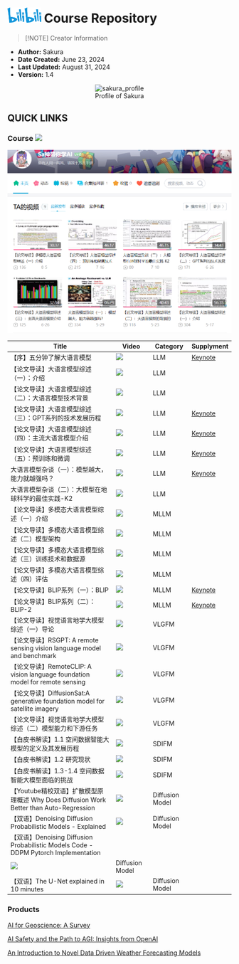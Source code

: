 # <img src="./assets/bilibili.svg" alt="bilibili_icon" width="15%"> Course Repository  

> [!NOTE] Creator Information

- **Author:** Sakura
- **Date Created:** June 23, 2024
- **Last Updated:** August 31, 2024
- **Version:** 1.4

<div align="center">
<img src="./assets/sakura_profile.bmp" alt="sakura_profile">
</div>
<div align="center">
Profile of Sakura
</div>

## QUICK LINKS

### Course <a href="https://space.bilibili.com/3546681717033402"><img src="https://img.shields.io/badge/Bilibili-Sa神带你学AI-00A1D6?logo=bilibili&logoColor=white"></a>

![alt text](./assets/bilibili_mainpage.png)

| Title | Video | Category | Supplyment |
|-------|------|----------|----------|
| 【序】五分钟了解大语言模型 | <a href="https://www.bilibili.com/video/BV1rs421N7yw"><img src="https://img.shields.io/badge/Bilibili-00A1D6?logo=bilibili&logoColor=white"></a> | LLM | [Keynote](./Bilibili_Course/LLM/PowerPoint/【序】五分钟了解大模型.pptx) |
| 【论文导读】大语言模型综述（一）：介绍 | <a href="https://www.bilibili.com/video/BV1NZ421472Z"><img src="https://img.shields.io/badge/Bilibili-00A1D6?logo=bilibili&logoColor=white"></a> | LLM |  |
| 【论文导读】大语言模型综述（二）：大语言模型技术背景 | <a href="https://www.bilibili.com/video/BV1dH4y1u7Fs"><img src="https://img.shields.io/badge/Bilibili-00A1D6?logo=bilibili&logoColor=white"></a> | LLM |  |
| 【论文导读】大语言模型综述（三）：GPT系列的技术发展历程 | <a href="https://www.bilibili.com/video/BV1Kc3uesEPU"><img src="https://img.shields.io/badge/Bilibili-00A1D6?logo=bilibili&logoColor=white"></a> | LLM | [Keynote](./Bilibili_Course/LLM/PowerPoint/【论文导读】大语言模型综述（二）：GPT系列的技术发展历程.pptx) |
| 【论文导读】大语言模型综述（四）：主流大语言模型介绍 | <a href="https://www.bilibili.com/video/BV1kp3KerEj1"><img src="https://img.shields.io/badge/Bilibili-00A1D6?logo=bilibili&logoColor=white"></a> | LLM | [Keynote](./Bilibili_Course/LLM/PowerPoint/【论文导读】大语言模型综述（三）：主流大语言模型介绍.pptx) |
| 【论文导读】大语言模型综述（五）：预训练和微调 | <a href="https://www.bilibili.com/video/BV1QVbYe5ERq"><img src="https://img.shields.io/badge/Bilibili-00A1D6?logo=bilibili&logoColor=white"></a> | LLM | [Keynote](./Bilibili_Course/LLM/PowerPoint/【论文导读】大语言模型综述（四）：预训练和微调.pptx) |
| 大语言模型杂谈（一）：模型越大，能力就越强吗？ | <a href="https://www.bilibili.com/video/BV1YT421q7dG"><img src="https://img.shields.io/badge/Bilibili-00A1D6?logo=bilibili&logoColor=white"></a> | LLM | [Keynote](./Bilibili_Course/LLM/PowerPoint/【Presentation】大语言模型杂谈（一）：模型越大，能力就越强吗？.pptx) |
| 大语言模型杂谈（二）：大模型在地球科学的最佳实践-K2 | <a href="https://www.bilibili.com/video/BV1ssa7eaEVT"><img src="https://img.shields.io/badge/Bilibili-00A1D6?logo=bilibili&logoColor=white"></a> | LLM |  |
| 【论文导读】多模态大语言模型综述（一）介绍 | <a href="https://www.bilibili.com/video/BV1oVaZewEm6"><img src="https://img.shields.io/badge/Bilibili-00A1D6?logo=bilibili&logoColor=white"></a> | MLLM |  |
| 【论文导读】多模态大语言模型综述（二）模型架构 | <a href="https://www.bilibili.com/video/BV1B3aZeYE3c"><img src="https://img.shields.io/badge/Bilibili-00A1D6?logo=bilibili&logoColor=white"></a> | MLLM |  |
| 【论文导读】多模态大语言模型综述（三）训练技术和数据源 | <a href="https://www.bilibili.com/video/BV1CKYeekEMC"><img src="https://img.shields.io/badge/Bilibili-00A1D6?logo=bilibili&logoColor=white"></a> | MLLM |  |
| 【论文导读】多模态大语言模型综述（四）评估 | <a href="https://www.bilibili.com/video/BV15pYRepEbE"><img src="https://img.shields.io/badge/Bilibili-00A1D6?logo=bilibili&logoColor=white"></a> | MLLM |  |
| 【论文导读】BLIP系列（一）：BLIP | <a href="https://www.bilibili.com/video/BV1hgWXenEiN"><img src="https://img.shields.io/badge/Bilibili-00A1D6?logo=bilibili&logoColor=white"></a> | MLLM | [Keynote](./Bilibili_Course/LLM/PowerPoint/BLIP.pptx) |
| 【论文导读】BLIP系列（二）：BLIP-2 | <a href="https://www.bilibili.com/video/BV1FfWde5EaG"><img src="https://img.shields.io/badge/Bilibili-00A1D6?logo=bilibili&logoColor=white"></a> | MLLM | [Keynote](./Bilibili_Course/LLM/PowerPoint/BLIP-2.pptx) |
| 【论文导读】视觉语言地学大模型综述（一）导论 | <a href="https://www.bilibili.com/video/BV1gPeAeqEad"><img src="https://img.shields.io/badge/Bilibili-00A1D6?logo=bilibili&logoColor=white"></a> | VLGFM |  |
| 【论文导读】RSGPT: A remote sensing vision language model and benchmark | <a href="https://www.bilibili.com/video/BV19qp9eoE1Q"><img src="https://img.shields.io/badge/Bilibili-00A1D6?logo=bilibili&logoColor=white"></a> | VLGFM |  |
| 【论文导读】RemoteCLIP: A vision language foundation model for remote sensing | <a href="https://www.bilibili.com/video/BV1sHpde2ELH"><img src="https://img.shields.io/badge/Bilibili-00A1D6?logo=bilibili&logoColor=white"></a> | VLGFM |  |
| 【论文导读】DiffusionSat:A generative foundation model for satellite imagery | <a href="https://www.bilibili.com/video/BV1FXpoe5EAn"><img src="https://img.shields.io/badge/Bilibili-00A1D6?logo=bilibili&logoColor=white"></a> | VLGFM |  |
| 【论文导读】视觉语言地学大模型综述（二）模型能力和下游任务 | <a href="https://www.bilibili.com/video/BV1MPWAe3EmK"><img src="https://img.shields.io/badge/Bilibili-00A1D6?logo=bilibili&logoColor=white"></a> | VLGFM |  |
| 【白皮书解读】1.1 空间数据智能大模型的定义及其发展历程 | <a href="https://www.bilibili.com/video/BV14vWKe2EgF"><img src="https://img.shields.io/badge/Bilibili-00A1D6?logo=bilibili&logoColor=white"></a> | SDIFM |  |
| 【白皮书解读】1.2 研究现状 | <a href="https://www.bilibili.com/video/BV1H3pmenEhV"><img src="https://img.shields.io/badge/Bilibili-00A1D6?logo=bilibili&logoColor=white"></a> | SDIFM |  |
| 【白皮书解读】1.3-1.4 空间数据智能大模型面临的挑战 | <a href="https://www.bilibili.com/video/BV1a5WpeKEQN"><img src="https://img.shields.io/badge/Bilibili-00A1D6?logo=bilibili&logoColor=white"></a> | SDIFM |  |
| 【Youtube精校双语】扩散模型原理概述 Why Does Diffusion Work Better than Auto-Regression | <a href="https://www.bilibili.com/video/BV1H2W6eTEmp"><img src="https://img.shields.io/badge/Bilibili-00A1D6?logo=bilibili&logoColor=white"></a> | Diffusion Model |  |
| 【双语】Denoising Diffusion Probabilistic Models - Explained | <a href="https://www.bilibili.com/video/BV1k2HjewEWL"><img src="https://img.shields.io/badge/Bilibili-00A1D6?logo=bilibili&logoColor=white"></a> | Diffusion Model |  |
| 【双语】Denoising Diffusion Probabilistic Models Code - DDPM Pytorch Implementation
 | <a href="https://www.bilibili.com/video/BV15sndeoExL"><img src="https://img.shields.io/badge/Bilibili-00A1D6?logo=bilibili&logoColor=white"></a> | Diffusion Model |  |
| 【双语】The U-Net explained in 10 minutes | <a href="https://www.bilibili.com/video/BV1trnZeXEtK"><img src="https://img.shields.io/badge/Bilibili-00A1D6?logo=bilibili&logoColor=white"></a> | Diffusion Model |  |

### Products

[AI for Geoscience: A Survey](./Products/【PaperWriting】AI_for_Geoscience_A_Survey.pdf)

[AI Safety and the Path to AGI: Insights from OpenAI](./Products/【PaperWriting】AI_Safety_and_the_Path_to_AGI_Insights_from_OpenAI.pdf)

[An Introduction to Novel Data Driven Weather Forecasting Models](./Products/【PaperWriting】An_Introduction_to_Novel_Data_Driven_Weather_Forecasting_Models.pdf)

<!-- ## Course Outline (Conception Version)

### A. 科研工具分享

> [!TIP]

> 面向群体：本科生&研究生  
> 观众定位：有较强科学意愿和学习意愿的高校学生  
> 视频平均时长: 5分钟  
> 视频定位：精简而系统的介绍各类科研辅助工具，旨在提升学生科研效率

#### 一、【必学】文献管理神器Zotero使用教程

![Zotero_Overview](./assets/zotero_overview.gif)

[【序】Zotero介绍](./Bilibili_Course/ResearchTools/COURSE_NOTES/Markdown/%23【序】Zotero介绍.md)

[一、Zotero的安装和环境配置](./Bilibili_Course/ResearchTools/COURSE_NOTES/Markdown/%23%23【一】Zotero的安装和环境配置.md)

[二、Zotero推荐插件](./Bilibili_Course/ResearchTools/COURSE_NOTES/Markdown/%23%23%23【二】Zotero推荐插件.md)

[三、Zotero文献管理和协作技巧](./Bilibili_Course/ResearchTools/COURSE_NOTES/Markdown/%23%23%23%23【三】Zotero文献管理和协作技巧.md)

[四、Zotero注记技巧](./Bilibili_Course/ResearchTools/COURSE_NOTES/Markdown/%23%23%23%23%23【四】Zotero注记技巧.md)

#### 二、【必学】使用Vscode/Cursor进行科研笔记管理

[【序】Vscode/Cursor介绍]()

[一、Vscode/Cursor的安装和环境配置]()

[二、Vscode/Cursor推荐插件]()

[三、Vscode/Cursor资源管理和协作技巧]()

[四、Vscode/Cursor + GitHub全栈科研工作流构建]()

#### 三、【进阶】使用高级语言 [<span class="texhtml" style="font-family:'CMU Serif', cmr10, LMRoman10-Regular, 'Times New Roman', 'Nimbus Roman No9 L', Times, serif">L<span style="text-transform:uppercase;font-size:70%;margin-left:-0.36em;vertical-align:0.3em;line-height:0;margin-right:-0.15em">a</span>T<span style="text-transform:uppercase;margin-left:-0.1667em;vertical-align:-0.5ex;line-height:0;margin-right:-0.125em">e</span>X</span>](https://www.overleaf.com/learn/latex/Learn_LaTeX_in_30_minutes) 撰写笔记和论文

![Latex_Overview](./assets/latex_overview.png)

[一、LaTex语言介绍]()

[二、LaTex数学公式数学]()

[三、LaTex常用语法]()

[四、Overleaf在线LaTex论文编辑器]()

[五、Vscode + LaTex Workshop高效撰写你的期刊/会议论文]()

#### 四、其他（泛）科研辅助工具

[Gifcam动图截图工具]()

[SVG/ICON免费高清素材网站]()

[五分钟掌握Markdown语法]()

[五分钟掌握HTML语法]()

[五分钟学会LaTex数学公式书写]()

#### 五、（泛）科研杂谈

![Learning_Curve](./assets/Learning_Curve.png)

[什么是大数据/什么是第四科学研究范式？]()

[学术英语学习指南]()

### B. GIS制图系列教学

> [!TIP]

> 面向群体：本科生&研究生&社会人士  
> 观众定位：有较强科学意愿和学习意愿的高校学生&公司文员&自媒体编辑  
> 视频平均时长: 12分钟  
> 视频定位：系统性的教学开源制图软件`QGIS`的使用以及其他制图工具和技术，制图是**环境学、资源学、地球科学等专业**的必备技能，在人文社科领域也有广泛的应用；此外，公司文员和自媒体编辑等掌握简单的制图技术能有效提升报告的吸引力和质量

#### 一、QGIS教学

> [!CAUTION]存在<u>较多</u>同类产品竞争

![QGIS](./assets/QGIS_Bibili.png)

#### 二、交互式地图制作教学

> [!CAUTION]存在少量同类产品竞争

### C. 遥感方向顶刊顶会论文导读

> [!TIP]

> 面向群体：从事遥感方向科学研究的高校研究生/博后/导师  
> 观众定位：本领域的一线科研工作者  
> 视频时长: 5分钟~15分钟  
> 视频定位：高质量的学术知识分享 & 前沿方向展望 & 泛学术场景讨论  
> 视频内容：遥感领域顶会顶刊论文导读，核心目标刊物[IEEE Transaction on Geoscience and Remote Sensing(TGRS)](https://ieeexplore.ieee.org/xpl/aboutJournal.jsp?punumber=36),辅助材料CVPR、ICCV、ECCV和ISPRS等

> [!NOTE] <a href="https://www.ccf.org.cn/Academic_Evaluation/By_category/">中国计算机学会推荐国际学术会议和期刊目录（2022）</a>

CCF-A: CVPR & ICCV  
CCF-B: ECCV & TGRS  

> [!NOTE] 地球科学方向高质量刊物

- ISPRS Journal of Photogrammetry and Remote Sensing
- Remote Sensing
- GeoInformatica
- International Journal of Digital Earth

#### 一、遥感顶刊论文导读

<div align="center">
<img src="https://raw.githubusercontent.com/Bili-Sakura/NOTES/main/assets/TGRS_Course_demo1.png" alt="TGRS_Course_demo1">
<img src="https://raw.githubusercontent.com/Bili-Sakura/NOTES/main/assets/TGRS_Course_demo2.png" alt="TGRS_Course_demo2">
</div>
<div align="center">
导读Demo
</div>

### D. 大语言模型入门导读和简易实践

> [!TIP]

> 面向群体：对大语言模型理论和实践感兴趣的学生/社会人士  
> 视频时长: ~  
> 视频内容：经典入门论文导读 | 简易实践项目 | 简易工程开发 | LLM顶会论文前沿导读

<div align="center">
<img src="https://raw.githubusercontent.com/Bili-Sakura/NOTES/main/assets/llm_course_demo1.gif" alt="llm_course_demo1">
<img src="https://raw.githubusercontent.com/Bili-Sakura/NOTES/main/assets/llm_course_demo2.gif" alt="llm_course_demo2">
<img src="https://raw.githubusercontent.com/Bili-Sakura/NOTES/main/assets/llm_course_demo3.png" alt="llm_course_demo3">
</div>
<div align="center">
Demo
</div> -->

